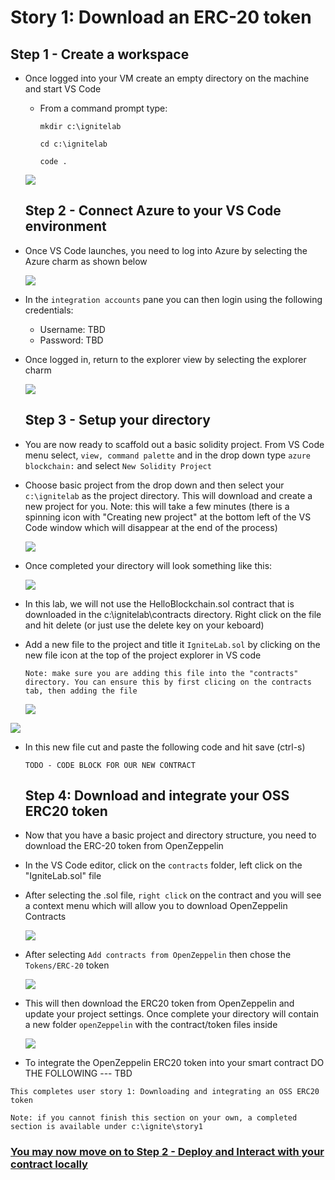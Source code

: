 # Story 1: Download an ERC-20 token

## Step 1 - Create a workspace

- Once logged into your VM create an empty directory on the machine and start VS Code

  - From a command prompt type:
    ```
    mkdir c:\ignitelab
    ```
    
    ```
    cd c:\ignitelab
    ```
    
    ```
    code .
    ```
    
    

  ![](../images/launchVSCode.png)

  ## Step 2 - Connect Azure to your VS Code environment

- Once VS Code launches, you need to log into Azure by selecting the Azure charm as shown below

  ![](../images/azureCharm.png)

- In the `integration accounts` pane you can then login using the following credentials:

  - Username: TBD
  - Password: TBD

- Once logged in, return to the explorer view by selecting the explorer charm

  ![](../images/explorerCharm.png)

  ## Step 3 - Setup your directory 

- You are now ready to scaffold out a basic solidity project. From VS Code menu select, `view, command palette` and in the drop down type `azure blockchain:` and select `New Solidity Project` 

- Choose basic project from the drop down and then select your `c:\ignitelab` as the project directory. This will download and create a new project for you. Note: this will take a few minutes (there is a spinning icon with "Creating new project" at the bottom left of the VS Code window which will disappear at the end of the process)

  ![](../images/newSolidityProject.png)

- Once completed your directory will look something like this:

  ![](../images/projectUnboxComplete.png)

- In this lab, we will not use the HelloBlockchain.sol contract that is downloaded in the c:\ignitelab\contracts directory. Right click on the file and hit delete (or just use the delete key on your keboard)

- Add a new file to the project and title it `IgniteLab.sol` by clicking on the new file icon at the top of the project explorer in VS code

  `Note: make sure you are adding this file into the "contracts" directory. You can ensure this by first clicing on the contracts tab, then adding the file`

  ![](../images/newFile.png)

![](../images/igniteLabSol.png)

- In this new file cut and paste the following code and hit save (ctrl-s)

  ```
  TODO - CODE BLOCK FOR OUR NEW CONTRACT
  ```

  ## Step 4: Download and integrate your OSS ERC20 token

- Now that you have a basic project and directory structure, you need to download the ERC-20 token from OpenZeppelin

- In the VS Code editor, click on the `contracts` folder, left click on the "IgniteLab.sol" file

- After selecting the .sol file, `right click` on the contract and you will see a context menu which will allow you to download OpenZeppelin Contracts

  ![](../images/rightClickOZ.png)

- After selecting `Add contracts from OpenZeppelin` then chose the `Tokens/ERC-20` token

  ![](../images/erc20Token.png)

- This will then download the ERC20 token from OpenZeppelin and update your project settings. Once complete your directory will contain a new folder `openZeppelin` with the contract/token files inside

  ![](../images/ozDirectory.png)

- To integrate the OpenZeppelin ERC20 token into your smart contract DO THE FOLLOWING --- TBD

`This completes user story 1: Downloading and integrating an OSS ERC20 token`

`Note: if you cannot finish this section on your own, a completed section is available under c:\ignite\story1`



### [You may now  move on to Step 2 - Deploy and Interact with your contract locally](../story2/story2.md)